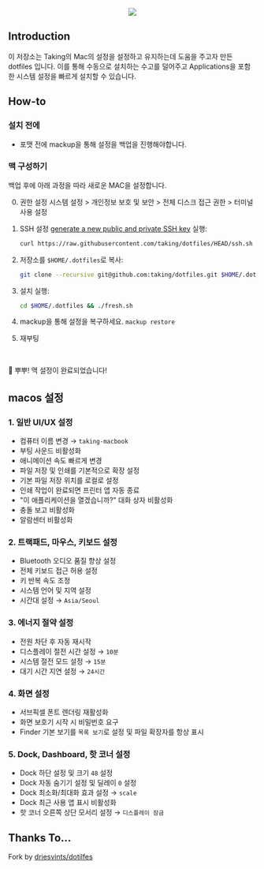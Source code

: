 <p align="center"><img src="art/banner-2x.png"></p>

## Introduction

이 저장소는 Taking의 Mac의 설정을 설정하고 유지하는데 도움을 주고자 만든 dotfiles 입니다. 이를 통해 수동으로 설치하는 수고를 덜어주고 Applications을 포함한 시스템 설정을 빠르게 설치할 수 있습니다.

## How-to

### 설치 전에

- 포맷 전에 mackup을 통해 설정을 백업을 진행해야합니다.

### 맥 구성하기

백업 후에 아래 과정을 따라 새로운 MAC을 설정합니다.

0. 권한 설정
    시스템 설정 > 개인정보 보호 및 보안 > 전체 디스크 접근 권한 > 터미널 사용 설정

1. SSH 설정
    [generate a new public and private SSH key](https://docs.github.com/en/github/authenticating-to-github/generating-a-new-ssh-key-and-adding-it-to-the-ssh-agent) 실행:

    ```zsh
    curl https://raw.githubusercontent.com/taking/dotfiles/HEAD/ssh.sh | sh -s "taking@duck.com"
    ```

2. 저장소를 `$HOME/.dotfiles`로 복사:

    ```zsh
    git clone --recursive git@github.com:taking/dotfiles.git $HOME/.dotfiles
    ```

3. 설치 실행:

    ```zsh
    cd $HOME/.dotfiles && ./fresh.sh
    ```
5. mackup을 통해 설정을 복구하세요. `mackup restore`
7. 재부팅

<br />

🎉 뿌뿌! 맥 설정이 완료되었습니다!

## macos 설정

### 1. 일반 UI/UX 설정

- 컴퓨터 이름 변경 → `taking-macbook` 
- 부팅 사운드 비활성화
- 애니메이션 속도 빠르게 변경
- 파일 저장 및 인쇄를 기본적으로 확장 설정
- 기본 파일 저장 위치를 로컬로 설정
- 인쇄 작업이 완료되면 프린터 앱 자동 종료
- "이 애플리케이션을 열겠습니까?" 대화 상자 비활성화
- 충돌 보고 비활성화
- 알람센터 비활성화

### 2. 트랙패드, 마우스, 키보드 설정

- Bluetooth 오디오 품질 향상 설정
- 전체 키보드 접근 허용 설정
- 키 반복 속도 조정
- 시스템 언어 및 지역 설정
- 시간대 설정 → `Asia/Seoul`

### 3. 에너지 절약 설정

- 전원 차단 후 자동 재시작
- 디스플레이 절전 시간 설정 → `10분`
- 시스템 절전 모드 설정 → `15분`
- 대기 시간 지연 설정 → `24시간`

### 4. 화면 설정

- 서브픽셀 폰트 렌더링 재활성화
- 화면 보호기 시작 시 비밀번호 요구
- Finder 기본 보기를 `목록 보기`로 설정 및 파일 확장자를 항상 표시

### 5. Dock, Dashboard, 핫 코너 설정

- Dock 하단 설정 및 크기 `48` 설정
- Dock 자동 숨기기 설정 및 딜레이 `0` 설정
- Dock 최소화/최대화 효과 설정 → `scale`
- Dock 최근 사용 앱 표시 비활성화
- 핫 코너 오른쪽 상단 모서리 설정 → `디스플레이 잠금`

## Thanks To...
Fork by [driesvints/dotilfes](https://github.com/driesvints/dotfiles)